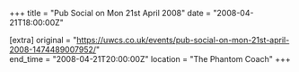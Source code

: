 +++
title = "Pub Social on Mon 21st April 2008"
date = "2008-04-21T18:00:00Z"

[extra]
original = "https://uwcs.co.uk/events/pub-social-on-mon-21st-april-2008-1474489007952/"    
end_time = "2008-04-21T20:00:00Z"
location = "The Phantom Coach"
+++




